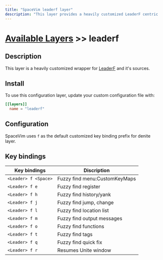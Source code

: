 ```yaml
---
title: "SpaceVim leaderf layer"
description: "This layer provides a heavily customized LeaderF centric workflow"
---
```


# [Available Layers](../) >> leaderf

## Description

This layer is a heavily customized wrapper for [LeaderF](https://github.com/Yggdroot/LeaderF) and it's sources.

## Install

To use this configuration layer, update your custom configuration file with:

```toml
[[layers]]
  name = "leaderf"
```

## Configuration

SpaceVim uses `f` as the default customized key binding prefix for denite layer.

## Key bindings

| Key bindings         | Discription                   |
| -------------------- | ----------------------------- |
| `<Leader> f <Space>` | Fuzzy find menu:CustomKeyMaps |
| `<Leader> f e`       | Fuzzy find register           |
| `<Leader> f h`       | Fuzzy find history/yank       |
| `<Leader> f j`       | Fuzzy find jump, change       |
| `<Leader> f l`       | Fuzzy find location list      |
| `<Leader> f m`       | Fuzzy find output messages    |
| `<Leader> f o`       | Fuzzy find functions          |
| `<Leader> f t`       | Fuzzy find tags               |
| `<Leader> f q`       | Fuzzy find quick fix          |
| `<Leader> f r`       | Resumes Unite window          |
